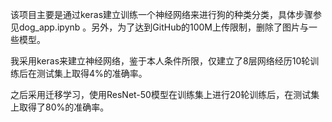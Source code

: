 该项目主要是通过keras建立训练一个神经网络来进行狗的种类分类，具体步骤参见dog_app.ipynb 。另外，为了达到GitHub的100M上传限制，删除了图片与一些模型。

我采用keras来建立神经网络，鉴于本人条件所限，仅建立了8层网络经历10轮训练后在测试集上取得4%的准确率。

之后采用迁移学习，使用ResNet-50模型在训练集上进行20轮训练后，在测试集上取得了80%的准确率。